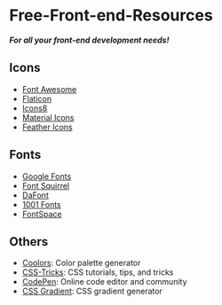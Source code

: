 # Free-Front-end-Resources 

***For all your front-end development needs!***

## Icons

- [Font Awesome](https://fontawesome.com/)
- [Flaticon](https://www.flaticon.com/)
- [Icons8](https://icons8.com/)
- [Material Icons](https://material.io/resources/icons/)
- [Feather Icons](https://feathericons.com/) 

## Fonts
- [Google Fonts](https://fonts.google.com/)
- [Font Squirrel](https://www.fontsquirrel.com/)
- [DaFont](https://www.dafont.com/)
- [1001 Fonts](https://www.1001fonts.com/)
- [FontSpace](https://www.fontspace.com/)

## Others
- [Coolors](https://coolors.co/): Color palette generator
- [CSS-Tricks](https://css-tricks.com/): CSS tutorials, tips, and tricks
- [CodePen](https://codepen.io/): Online code editor and community
- [CSS Gradient](https://cssgradient.io/): CSS gradient generator

